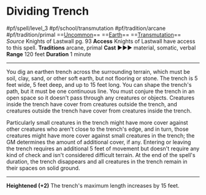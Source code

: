 # Dividing Trench
#pf/spell/level_3 #pf/school/transmutation #pf/tradition/arcane #pf/tradition/primal
==[Uncommon](../../../Traits/Uncommon.md)== ==[Earth](../../../Traits/Earth.md)== ==[Transmutation](../../../Traits/Transmutation.md)==
*Source* Knights of Lastwall pg. 93
**Access** Knights of Lastwall have access to this spell.
**Traditions** arcane, primal
**Cast** ►►► material, somatic, verbal
**Range** 120 feet
**Duration** 1 minute

---
You dig an earthen trench across the surrounding terrain, which must be soil, clay, sand, or other soft earth, but not flooring or stone. The trench is 5 feet wide, 5 feet deep, and up to 15 feet long. You can shape the trench's path, but it must be one continuous line. You must conjure the trench in an open space so it doesn't pass through any creatures or objects. Creatures inside the trench have cover from creatures outside the trench, and creatures outside the trench have cover from creatures inside the trench. 

Particularly small creatures in the trench might have more cover against other creatures who aren't close to the trench's edge, and in turn, those creatures might have more cover against small creatures in the trench; the GM determines the amount of additional cover, if any. Entering or leaving the trench requires an additional 5 feet of movement but doesn't require any kind of check and isn't considered difficult terrain. At the end of the spell's duration, the trench disappears and all creatures in the trench remain in their spaces on solid ground.

<hr>

**Heightened (+2)** The trench's maximum length increases by 15 feet.